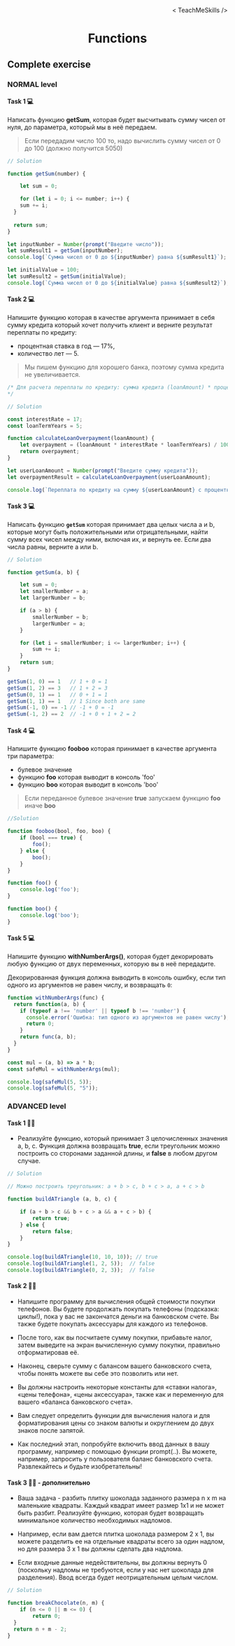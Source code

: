 <p align='right'>< TeachMeSkills /></p>
<h1 align='center'>Functions</h1>

## Complete exercise

### NORMAL level

#### Task 1 💻

Написать функцию **getSum**, которая будет высчитывать сумму чисел от нуля, до параметра, который мы в неё передаем. 

> Если передадим число 100 то, надо вычислить сумму чисел от 0 до 100 (должно получится 5050)

```javascript
// Solution

function getSum(number) {

    let sum = 0;

    for (let i = 0; i <= number; i++) {
    sum += i;
  }
  
  return sum;
}

let inputNumber = Number(prompt("Введите число"));
let sumResult1 = getSum(inputNumber);
console.log(`Сумма чисел от 0 до ${inputNumber} равна ${sumResult1}`); // Сумма чисел от 0 до 5 равна 15

let initialValue = 100;
let sumResult2 = getSum(initialValue);
console.log(`Сумма чисел от 0 до ${initialValue} равна ${sumResult2}`); // Сумма чисел от 0 до 100 равна 5050
```

#### Task 2 💻

Напишите функцию которая в качестве аргумента принимает в себя сумму кредита который хочет получить клиент и верните результат переплаты по кредиту:

+ процентная ставка в год — 17%,
+ количество лет — 5.

> Мы пишем функцию для хорошего банка, поэтому сумма кредита не увеличивается.

```javascript
/* Для расчета переплаты по кредиту: сумма кредита (loanAmount) * процентная ставка (interestRate) * срок кредита (loanTerm) / 100 
*/

// Solution

const interestRate = 17;
const loanTermYears = 5;

function calculateLoanOverpayment(loanAmount) {    
    let overpayment = (loanAmount * interestRate * loanTermYears) / 100;
    return overpayment;
}

let userLoanAmount = Number(prompt("Введите сумму кредита"));
let overpaymentResult = calculateLoanOverpayment(userLoanAmount);

console.log(`Переплата по кредиту на сумму ${userLoanAmount} с процентной ставкой ${interestRate} составит: ${overpaymentResult} рублей.`); // Переплата по кредиту на сумму 100000 с процентной ставкой 17 составит: 85000 рублей.
```

#### Task 3 💻

Написать функцию **`getSum`** которая принимает два целых числа a и b, которые могут быть положительными или отрицательными, найти сумму всех чисел между ними, включая их, и вернуть ее. Если два числа равны, верните a или b.

```javascript
// Solution

function getSum(a, b) {

    let sum = 0;
    let smallerNumber = a;
    let largerNumber = b;

    if (a > b) {
        smallerNumber = b;
        largerNumber = a;
    }

    for (let i = smallerNumber; i <= largerNumber; i++) {
        sum += i;
    }
    return sum;
}

getSum(1, 0) == 1   // 1 + 0 = 1
getSum(1, 2) == 3   // 1 + 2 = 3
getSum(0, 1) == 1   // 0 + 1 = 1
getSum(1, 1) == 1   // 1 Since both are same
getSum(-1, 0) == -1 // -1 + 0 = -1
getSum(-1, 2) == 2  // -1 + 0 + 1 + 2 = 2
```

#### Task 4 💻

Напишите функцию **fooboo** которая принимает в качестве аргумента три параметра:

+ булевое значение
+ функцию **foo** которая выводит в консоль 'foo'
+ функцию **boo** которая выводит в консоль 'boo'

> Если переданное булевое значение **true** запускаем функцию **foo** иначе **boo**

```javascript
//Solution 

function fooboo(bool, foo, boo) {
    if (bool === true) {
        foo();
    } else {
        boo();
    }
}

function foo() {
    console.log('foo');
}

function boo() {
    console.log('boo');
}
```

#### Task 5 💻

Напишите функцию **withNumberArgs()**, которая будет декорировать любую функцию
от двух переменных, которую вы в неё передадите.

Декорированная функция должна выводить в консоль ошибку, если тип одного из аргументов
не равен числу, и возвращать `0`:

```javascript
function withNumberArgs(func) {
  return function(a, b) {
    if (typeof a !== 'number' || typeof b !== 'number') {
      console.error('Ошибка: тип одного из аргументов не равен числу');
      return 0;
    }
    return func(a, b);
  }
}

const mul = (a, b) => a * b;
const safeMul = withNumberArgs(mul);

console.log(safeMul(5, 5));
console.log(safeMul(5, "5"));
```

### ADVANCED level

#### Task 1 👨‍🏫 

+ Реализуйте функцию, который принимает 3 целочисленных значения a, b, c. Функция должна возвращать **true**, если треугольник можно построить со сторонами заданной длины, и **false** в любом другом случае.

```javascript
// Solution

// Можно построить треугольник: a + b > c, b + c > a, a + c > b

function buildATriangle (a, b, c) {

    if (a + b > c && b + c > a && a + c > b) {
        return true;
    } else {
        return false;
    }
}

console.log(buildATriangle(10, 10, 10)); // true
console.log(buildATriangle(1, 2, 5));  // false
console.log(buildATriangle(0, 2, 3));  // false
```

#### Task 2 👨‍🏫

+ Напишите программу для вычисления общей стоимости покупки телефонов. Вы будете продолжать покупать телефоны (подсказка: циклы!), пока у вас не закончатся деньги на банковском счете. Вы также будете покупать аксессуары для каждого из телефонов.

+ После того, как вы посчитаете сумму покупки, прибавьте налог, затем выведите на экран вычисленную сумму покупки, правильно отформатировав её.

+ Наконец, сверьте сумму с балансом вашего банковского счета, чтобы понять можете вы себе это позволить или нет.

+ Вы должны настроить некоторые константы для «ставки налога», «цены телефона», «цены аксессуара», также как и переменную для вашего «баланса банковского счета».

+ Вам следует определить функции для вычисления налога и для форматирования цены со знаком валюты и округлением до двух знаков после запятой.

+ Как последний этап, попробуйте включить ввод данных в вашу программу, например с помощью функции prompt(..). Вы можете, например, запросить у пользователя баланс банковского счета. Развлекайтесь и будьте изобретательны!


#### Task 3 👨‍🏫 - дополнительно

+ Ваша задача - разбить плитку шоколада заданного размера n x m на маленькие квадраты. Каждый квадрат имеет размер 1x1 и не может быть разбит. Реализуйте функцию, которая будет возвращать минимальное количество необходимых надломов.

+ Например, если вам дается плитка шоколада размером 2 x 1, вы можете разделить ее на отдельные квадраты всего за один надлом, но для размера 3 x 1 вы должны сделать два надлома.

+ Если входные данные недействительны, вы должны вернуть 0 (поскольку надломы не требуются, если у нас нет шоколада для разделения). Ввод всегда будет неотрицательным целым числом.

```javascript
// Solution 

function breakChocolate(n, m) {
    if (n <= 0 || m <= 0) {
        return 0;
  }
  return n + m - 2;
}
```